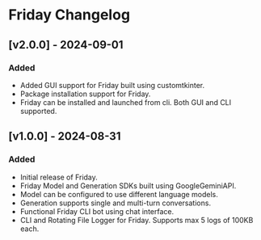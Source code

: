 # Friday Changelog

## [v2.0.0] - 2024-09-01

### Added

- Added GUI support for Friday built using customtkinter.
- Package installation support for Friday.
- Friday can be installed and launched from cli. Both GUI and CLI supported.

## [v1.0.0] - 2024-08-31

### Added

- Initial release of Friday.
- Friday Model and Generation SDKs built using GoogleGeminiAPI.
- Model can be configured to use different language models.
- Generation supports single and multi-turn conversations.
- Functional Friday CLI bot using chat interface.
- CLI and Rotating File Logger for Friday. Supports max 5 logs of 100KB each.
